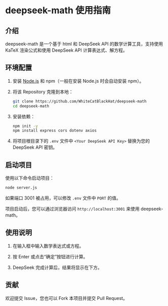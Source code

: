 # deepseek-math 使用指南

## 介绍

deepseek-math 是一个基于 html 和 DeepSeek API 的数学计算工具，支持使用 KaTeX 渲染公式和使用 DeepSeek API 计算表达式、解方程。

## 环境配置

1. 安装 [Node.js](https://nodejs.org/) 和 npm（一般在安装 Node.js 时会自动安装 npm）。

2. 将该 Repository 克隆到本地：

    ```bash
    git clone https://github.com/WhiteCatBlackHat/deepseek-math
    cd deepseek-math
    ```

3. 安装依赖：

    ```bash
    npm init -y
    npm install express cors dotenv axios
    ```

4. 将项目根目录下的 `.env` 文件中 `<Your DeepSeek API Key>` 替换为您的 DeepSeek API 密钥。

## 启动项目

使用以下命令启动项目：

```bash
node server.js
```

如果端口 3001 被占用，可以修改 `.env` 文件中 `PORT` 的值。

项目启动后，您可以通过浏览器访问 `http://localhost:3001` 来使用 deepseek-math。

## 使用说明

1. 在输入框中输入数学表达式或方程。

2. 按 Enter 或点击“确定”按钮进行计算。

3. DeepSeek 完成计算后，结果将显示在下方。

## 贡献

欢迎提交 Issue，您也可以 Fork 本项目并提交 Pull Request。